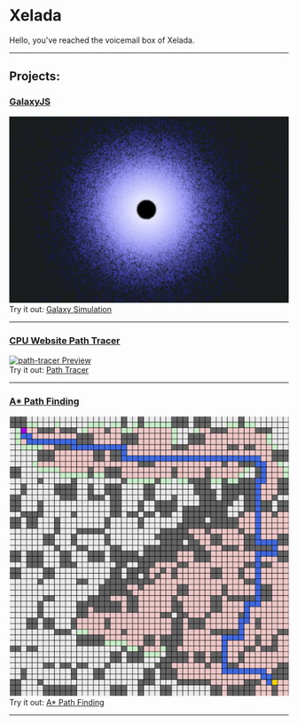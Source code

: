 # Xelada
Hello, you've reached the voicemail box of Xelada.

---

## Projects:

### <a href="https://github.com/Xeladarocks/galaxyjs/" target="blank">GalaxyJS</a>
<a href="https://xeladarocks.github.io/galaxyjs/" target="blank" id="img-wrap">
	<img alt="200k particles" src="https://github.com/Xeladarocks/galaxyjs/blob/master/imgs/Annotation%202020-06-22%20192006.png?raw=true">
</a>
<br>
Try it out: <a href="https://xeladarocks.github.io/galaxyjs/" target="blank">Galaxy Simulation</a>
<hr>


### <a href="https://github.com/Xeladarocks/path&#45;tracer/" target="blank">CPU Website Path Tracer</a>
<a href="https://xeladarocks.github.io/path&#45;tracer/" target="blank" id="img-wrap">
	<img alt="path-tracer Preview" src="https://github.com/Xeladarocks/xeladarocks.github.io/blob/master/imgs/path-tracerEx1.png?raw=true">
</a>
<br>
Try it out: <a href="https://xeladarocks.github.io/path&#45;tracer/" target="blank">Path Tracer</a>
<hr>


### <a href="https://github.com/Xeladarocks/astar/" target="blank">A* Path Finding</a>
<a href="https://xeladarocks.github.io/astar/" target="blank" id="img-wrap">
	<img alt="A* Preview" src="https://github.com/Xeladarocks/astar/blob/master/imgs/Screenshot%202020-09-22%20125514.png?raw=true">
</a>
<br>
Try it out: <a href="https://xeladarocks.github.io/astar/" target="blank">A* Path Finding</a>
<hr>
